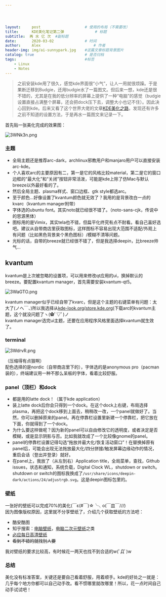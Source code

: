 ```yaml
---




layout:     post   				    # 使用的布局（不需要改）
title:      KDE美化笔记第二弹 				# 标题
subtitle:  再 水 亿 次  #副标题
date:       2020-03-02 				# 时间
author:     Alex 						# 作者
header-img: img/ai-sunnypark.jpg 	#这篇文章标题背景图片
catalog: true 						# 是否归档
tags:								#标签
    - Linux
    - Notes
---
```


> 之前安装kde用了很久，感觉kde界面很“小气”，让人一用就很烦躁。于是果断迁移到Budgie，还用budgie水了一篇图文。但后来一想，kde还是很不错的，尤其是在我的低分辨率的屏幕上提供了一种“电脑”的感觉（budgie设置直接占满整个屏幕，还会把dock压下去，调整大小也记不住）。因此决心回到kde。后来又看了这个世界大佬的文章[KDE美化之路](https://zhuanlan.zhihu.com/p/89847601)，发现还有许多之前不知道的设置方法，于是再水一篇图文来记录一下。

首先贴一张美化完成的效果图：

![3WNk3n.png](https://s2.ax1x.com/2020/03/02/3WNk3n.png)
### 主题
- 全局主题还是推荐arc-dark，archlinux邪教用户和manjaro用户可以直接安装arc-kde。    
- 个人喜欢arc的主要原因有二，第一是它的风格比较material，第二是它的窗口边框的“最大化”和“关闭”按钮非常活泼，可能是kde上除了仿Mac与默认breeze以外最好看的了。    
- 然后全局主题、plasma样式、窗口边框、gtk style都选arc。    
- 至于颜色...好像设置了kvantum颜色就无效了？我用的是背景改白一点的kvarc（kvantum manager附带）
- 字体选的ubuntu font。其实noto就已经很不错了。（noto-sans-cjk，传说中的思源黑体）    
- 图标用的是Vimix，其实tela也不错，但扁平化终究有点不耐看。看自己喜好选吧。建议从自带商店里获取图标，这样图标不容易出现大范围不适配/外观上有问题（比如黑色背景来个黑色图标）/模糊不清等问题。
- 光标的话，自带的breeze就已经很不错了，但是我选择deepin，比breeze帅气...

## kvantum
kvantum是上次被忽略的设置项，可以用来修改qt应用的ui，换掉默认的breeze。要配置kvantum manager，首先需要安装kvantum-qt5。       

![3WaGTO.png](https://s2.ax1x.com/2020/03/02/3WaGTO.png)

kvantum manager似乎已经自带了kvarc，但是这个主题的右键菜单有问题：太大了(ノへ￣、)所以我选择从[kde-look.org(store.kde.org)](https://store.kde.org/)下载arc的kvantum主题，这个就没问题了ヽ(✿ﾟ▽ﾟ)ノ    
kvantum manager选完ui主题，还要在应用程序风格里面选择kvantum就生效了。
### terminal
![3WdrvR.png](https://s2.ax1x.com/2020/03/02/3WdrvR.png)

（压缩得有点狠啊）   
配色选择的是nordic（自带商店里下的），字体选的是anonymous pro（pacman装的），终端建议用一种不那么呆板的字体，看着比较舒服。
### panel（顶栏）和dock
- 都是用的latte dock！（属于kde application）    
- 装上latte dock后你会只得到一个dock。在这个dock上右键，布局选择plasma，再把这个dock移到上面去，稍稍改一改，一个panel就做好了。当然，你可以删掉原来的panel。再在停靠栏设置里新建一个停靠栏，把它放在下面，你就得到了一个dock。   
- 为什么要这样做呢？因为新的panel可以自由修改它的透明度，或者决定是否模糊，或是显示阴影与否。比如我就改成了一个比较像gnome的panel。    
- panel的停靠栏设置记得勾选“拖放并最大化/恢复活动窗口”！在替换掉原有panel后，可能会出现无法拖放最大化/四分拼接/触发屏幕边缘动作的情况，重启会话（登出并登录）就好。     
- 在panel上，我放了（从左到右）Application title，全局菜单，查找，Github issues，状态和通知，系统负载，Digital Clock WL，shutdown or switch。shutdown or switch的图标我换成了`/usr/share/icons/deepin-dark/actions/24/adjustrgb.svg`。这是deepin图标包里的。

### 壁纸
一张好的壁纸可以完成70%的美化(￣ε(#￣)☆╰╮o(￣皿￣///)    
因为图像版权原因，这里就不分享壁纸了，介绍几个获取壁纸的方法吧：    
- 酷安酷图    
- 知乎搜索：[电脑壁纸](https://www.zhihu.com/search?type=content&q=%E7%94%B5%E8%84%91%E5%A3%81%E7%BA%B8)，[电脑二次元壁纸](https://www.zhihu.com/search?type=content&q=%E7%94%B5%E8%84%91%E4%BA%8C%E6%AC%A1%E5%85%83%E5%A3%81%E7%BA%B8)之类   
- [必应每日高清壁纸](https://bing.ioliu.cn/)    
- ~~看到不错的就找别人要~~    

我对壁纸的要求比较高，有时候花一两天也找不到合适的w(ﾟДﾟ)w
### 总结
美化没有标准答案，关键还是要自己看着舒服，用着顺手。kde的好处之一就是：几乎每个地方你都可以自己动手改。看不惯哪里就改哪里！所以，花一点时间自己动手试试吧！
